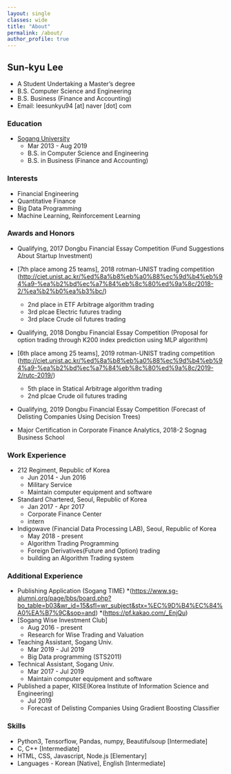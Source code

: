 ```yaml
---
layout: single
classes: wide
title: "About"
permalink: /about/
author_profile: true
---
```


## Sun-kyu Lee

* A Student Undertaking a Master’s degree
* B.S. Computer Science and Engineering 
* B.S. Business (Finance and Accounting)
* Email: leesunkyu94 [at] naver [dot] com

### Education

* [Sogang University](http://sogang.ac.kr)
    * Mar 2013 - Aug 2019
    * B.S. in Computer Science and Engineering
    * B.S. in Business (Finance and Accounting)

### Interests
* Financial Engineering
* Quantitative Finance
* Big Data Programming
* Machine Learning, Reinforcement Learning


### Awards and Honors

* Qualifying, 2017 Dongbu Financial Essay Competition (Fund Suggestions About Startup Investment)
* [7th place among 25 teams], 2018 rotman-UNIST trading competition (http://ciet.unist.ac.kr/%ed%8a%b8%eb%a0%88%ec%9d%b4%eb%94%a9-%ea%b2%bd%ec%a7%84%eb%8c%80%ed%9a%8c/2018-2/%ea%b2%b0%ea%b3%bc/)
   * 2nd place in ETF Arbitrage algorithm trading
   * 3rd plcae Electric futures trading
   * 3rd place Crude oil futures trading
* Qualifying, 2018 Dongbu Financial Essay Competition (Proposal for option trading through K200 index prediction using MLP algorithm)
* [6th place among 25 teams], 2019 rotman-UNIST trading competition (http://ciet.unist.ac.kr/%ed%8a%b8%eb%a0%88%ec%9d%b4%eb%94%a9-%ea%b2%bd%ec%a7%84%eb%8c%80%ed%9a%8c/2019-2/rutc-2019/)
   * 5th place in Statical Arbitrage algorithm trading
   * 2nd plcae Crude oil futures trading
* Qualifying, 2019 Dongbu Financial Essay Competition (Forecast of Delisting Companies Using Decision Trees)

* Major Certification in Corporate Finance Analytics, 2018-2 Sognag Business School


### Work Experience

* 212 Regiment, Republic of Korea
    * Jun 2014 - Jun 2016
    * Military Service
    * Maintain computer equipment and software
* Standard Chartered, Seoul, Republic of Korea
    * Jan 2017 - Apr 2017
    * Corporate Finance Center
    * intern
* Indigowave (Financial Data Processing LAB), Seoul, Republic of Korea
    * May 2018 - present
    * Algorithm Trading Programming
    * Foreign Derivatives(Future and Option) trading
    * building an Algorithm Trading system

### Additional Experience
* Publishing Application (Sogang TIME)
   *(https://www.sg-alumni.org/page/bbs/board.php?bo_table=b03&wr_id=15&sfl=wr_subject&stx=%EC%9D%B4%EC%84%A0%EA%B7%9C&sop=and)
   *(https://pf.kakao.com/_EnjQu)
* [Sogang Wise Investment Club]
    * Aug 2016 - present
    * Research for Wise Trading and Valuation
* Teaching Assistant, Sogang Univ.
    * Mar 2019 - Jul 2019
    * Big Data programming (STS2011)
* Technical Assistant, Sogang Univ.
    * Mar 2017 - Jul 2019
    * Maintain computer equipment and software
* Published a paper, KIISE(Korea Institute of Information Science and Engineering)
    * Jul 2019
    * Forecast of Delisting Companies Using Gradient Boosting Classifier


### Skills
* Python3, Tensorflow, Pandas, numpy, Beautifulsoup [Intermediate]
* C, C++ [Intermediate]
* HTML, CSS, Javascript, Node.js [Elementary]
* Languages - Korean [Native], English [Intermediate]
